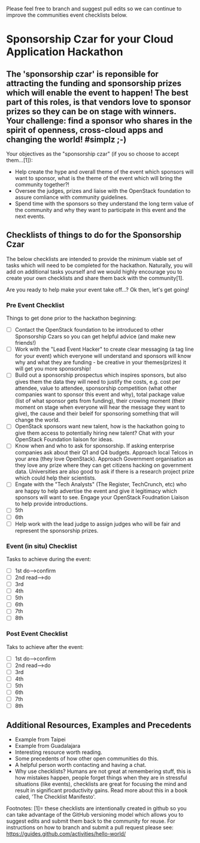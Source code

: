 Please feel free to branch and suggest pull edits so we can continue to improve the communities event checklists below.

# Sponsorship Czar for your Cloud Application Hackathon

## The 'sponsorship czar' is reponsible for attracting the funding and sponsorship prizes which will enable the event to happen!  The best part of this roles, is that vendors love to sponsor prizes so they can be on stage with winners.  Your challenge: find a sponsor who shares in the spirit of openness, cross-cloud apps and changing the world! #simplz ;-)

Your objectives as the "sponsorship czar" (if you so choose to accept them...[1]):
 * Help create the hype and overall theme of the event which sponsors will want to sponsor, what is the theme of the event which will bring the community together?!
 * Oversee the judges, prizes and liaise with the OpenStack foundation to assure comliance with community guidelines.
 * Spend time with the sponsors so they understand the long term value of the community and why they want to participate in this event and the next events.

## Checklists of things to do for the Sponsorship Czar
The below checklists are intended to provide the minimum viable set of tasks which will need to be completed for the hackathon.  Naturally, you will add on additional tasks yourself and we would highly encourage you to create your own checklists and share them back with the community[1].

Are you ready to help make your event take off...?
Ok then, let's get going!

### Pre Event Checklist

Things to get done prior to the hackathon beginning:
- [ ] Contact the OpenStack foundation to be introduced to other Sponsorship Czars so you can get helpful advice (and make new friends!)
- [ ] Work with the "Lead Event Hacker" to create clear messaging (a tag line for your event) which everyone will understand and sponsors will know why and what they are funding - be creative in your themes(prizes) it will get you more sponsorship!
- [ ] Build out a sponsorship prospectus which inspires sponsors, but also gives them the data they will need to justify the costs, e.g. cost per attendee, value to attendee, sponsorship competition (what other companies want to sponsor this event and why), total package value (list of what sponsor gets from funding), their crowing moment (their moment on stage when everyone will hear the message they want to give), the cause and their beleif for sponsoring something that will change the world.
- [ ] OpenStack sponsors want new talent, how is the hackathon going to give them access to potentially hiring new talent?  Chat with your OpenStack Foundation liaison for ideas.
- [ ] Know when and who to ask for sponsorship.  If asking enterprise companies ask about their Q1 and Q4 budgets.  Approach local Telcos in your area (they love OpenStack).  Approach Government organisation as they love any prize where they can get citizens hacking on government data.   Universities are also good to ask if there is a research project prize which could help their scientists.
- [ ] Engate with the "Tech Analysts" (The Register, TechCrunch, etc) who are happy to help advertise the event and give it legitimacy which sponsors will want to see.  Engage your OpenStack Foudnation Liaison to help provide introductions.
- [ ] 5th
- [ ] 6th
- [ ] Help work with the lead judge to assign judges who will be fair and represent the sponsorship prizes.

### Event (in situ) Checklist

Tasks to achieve during the event:
- [ ] 1st do-->confirm
- [ ] 2nd read-->do
- [ ] 3rd
- [ ] 4th
- [ ] 5th
- [ ] 6th
- [ ] 7th
- [ ] 8th

### Post Event Checklist

Taks to achieve after the event:
- [ ] 1st do-->confirm
- [ ] 2nd read-->do
- [ ] 3rd
- [ ] 4th
- [ ] 5th
- [ ] 6th
- [ ] 7th
- [ ] 8th

## Additional Resources, Examples and Precedents

 * Example from Taipei
 * Example from Guadalajara
 * Interesting resource worth reading.
 * Some precedents of how other open communities do this.
 * A helpful person worth contacting and having a chat.
 * Why use checklists?  Humans are not great at remembering stuff, this is how mistakes happen, people forget things when they are in stressful situations (like events), checklists are great for focusing the mind and result in significant productivity gains.  Read more about this in a book caled, 'The Checklist Manifesto'.

Footnotes:
[1]= these checklists are intentionally created in github so you can take advantage of the GitHub versioning model which allows you to suggest edits and submit them back to the community for reuse.  For instructions on how to branch and submit a pull request please see: https://guides.github.com/activities/hello-world/


